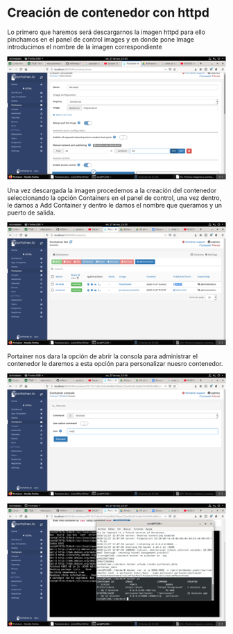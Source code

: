 # Creación de contenedor con httpd

Lo primero que haremos será descargarnos la imagen httpd para ello pinchamos en el panel de control images y en donde pone Image introducimos el nombre de la imagen correspondiente

![Imagen5](imagenes/imagen5.png)

Una vez descargada la imagen procedemos a la creación del contenedor seleccionando la opción Containers en el panel de control, una vez dentro, le damos a Add Container y dentro le damos el nombre que queramos y un puerto de salida.

![Imagen6](imagenes/imagen6.png)

Portainer nos dara la opción de abrir la consola para administrar el contenedor le daremos a esta opción para personalizar nuesro contenedor.

![Imagen7](imagenes/imagen7.png)

![Imagen8](imagenes/imagen8.png)
